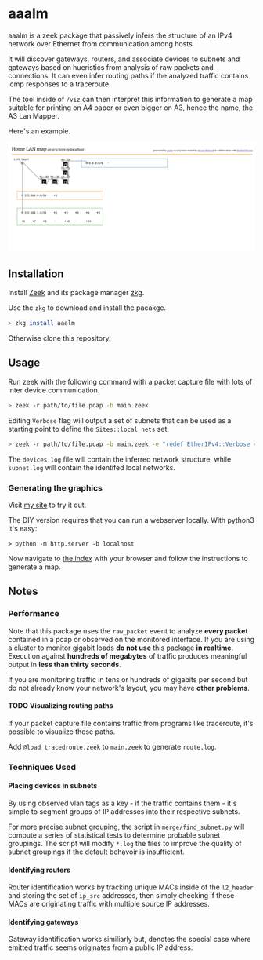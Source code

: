 # aaalm

aaalm is a zeek package that passively infers the structure of an IPv4 network over Ethernet from communication among hosts.

It will discover gateways, routers, and associate devices to subnets and gateways based on hueristics from analysis of raw packets and connections. It can even infer routing paths if the analyzed traffic contains icmp responses to a traceroute.

The tool inside of `/viz` can then interpret this information to generate a map suitable for printing on A4 paper or even bigger on A3, hence the name, the A3 Lan Mapper.

Here's an example.

![nice looking network map](https://raw.githubusercontent.com/nskelsey/aaalm/master/static/home.png)


## Installation

Install [Zeek](https://docs.zeek.org/en/stable/quickstart/) and its package manager [zkg](https://docs.zeek.org/projects/package-manager/en/stable/quickstart.html).

Use the `zkg` to download and install the pacakge.

```zsh
> zkg install aaalm
```

Otherwise clone this repository.


## Usage

Run zeek with the following command with a packet capture file with lots of inter device communication.

```zsh
> zeek -r path/to/file.pcap -b main.zeek
```


Editing  `Verbose` flag will output a set of subnets that can be used as a starting point to define the `Sites::local_nets` set.

```zsh
> zeek -r path/to/file.pcap -b main.zeek -e "redef EtherIPv4::Verbose = T;"
```

The `devices.log` file will contain the inferred network structure, while `subnet.log` will contain the identifed local networks.


### Generating the graphics

Visit [my site](https://nskelsey.com/aaalm) to try it out.

The DIY version requires that you can run a webserver locally. With python3 it's easy:

```
> python -m http.server -b localhost
```

Now navigate to [the index](https://localhost:8000/) with your browser and follow the instructions to generate a map.

## Notes

### Performance

Note that this package uses the `raw_packet` event to analyze __every packet__ contained in a pcap or observed on the monitored interface.
If you are using a cluster to monitor gigabit loads __do not use__ this package __in realtime__.
Execution against __hundreds of megabytes__ of traffic produces meaningful output in __less than thirty seconds__.

If you are monitoring traffic in tens or hundreds of gigabits per second but do not already know your network's layout, you may have __other problems__.

#### TODO Visualizing routing paths

If your packet capture file contains traffic from programs like traceroute, it's possible to visualize these paths.

Add `@load tracedroute.zeek` to `main.zeek` to generate `route.log`.

### Techniques Used

#### Placing devices in subnets
By using observed vlan tags as a key - if the traffic contains them - it's simple to segment groups of IP addresses into their respective subnets.

For more precise subnet grouping, the script in `merge/find_subnet.py` will compute a series of statistical tests to determine probable subnet groupings. The script will modify `*.log` the files to improve the quality of subnet groupings if the default behavoir is insufficient.

#### Identifying routers

Router identification works by tracking unique MACs inside of the `l2_header` and storing the set of `ip_src` addresses, then simply checking if these MACs are originating traffic with multiple source IP addresses.

#### Identifying gateways

Gateway identification works similiarly but, denotes the special case where emitted traffic seems originates from a public IP address.
